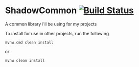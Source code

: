 # ShadowCommon [![Build Status](https://travis-ci.org/ShadowChild/ShadowCommon.svg?branch=master)](https://travis-ci.org/ShadowChild/ShadowCommon)
A common library i'll be using for my projects

To install for use in other projects, run the following

```
mvnw.cmd clean install
```

or

```
mvnw clean install
```
